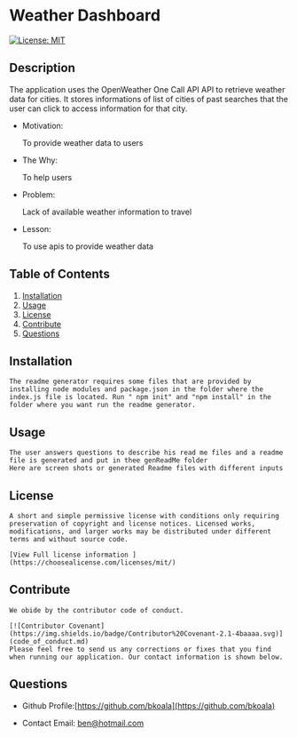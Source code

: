 # Weather Dashboard
[![License: MIT](https://img.shields.io/badge/License-MIT-yellow.svg)](https://opensource.org/licenses/MIT)

## Description

The application uses the OpenWeather One Call API API to retrieve weather data for cities. It stores informations of list of cities of past searches that the user can click to access information for that city.

*  Motivation:      

   To provide weather data to users

* The Why: 

   To help users

*  Problem:
      
   Lack of available weather information to travel

*  Lesson:

   To use apis to provide weather data

## Table of Contents
   1. [Installation](##Installation)
   2. [Usage](##Usage)
   3. [License](##License)
   4. [Contribute](##Contribute)
   5. [Questions](##Questions)

## Installation
    The readme generator requires some files that are provided by installing node modules and package.json in the folder where the index.js file is located. Run " npm init" and "npm install" in the folder where you want run the readme generator.
    
## Usage
    The user answers questions to describe his read me files and a readme file is generated and put in thee genReadMe folder
    Here are screen shots or generated Readme files with different inputs
  
## License
    A short and simple permissive license with conditions only requiring preservation of copyright and license notices. Licensed works, modifications, and larger works may be distributed under different terms and without source code.  

    [View Full license information ](https://choosealicense.com/licenses/mit/)

## Contribute  
    We obide by the contributor code of conduct. 

    [![Contributor Covenant](https://img.shields.io/badge/Contributor%20Covenant-2.1-4baaaa.svg)](code_of_conduct.md)  
    Please feel free to send us any corrections or fixes that you find when running our application. Our contact information is shown below.   
  
## Questions

  * Github Profile:[https://github.com/bkoala](https://github.com/bkoala)  
    
   * Contact Email: ben@hotmail.com
